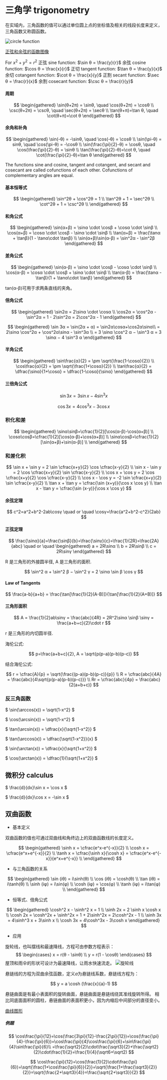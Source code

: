 # 三角学 trigonometry

在实域内，三角函数的值可以通过单位圆上点的坐标值及相关的线段长度来定义，三角函数又称圆函数。

![circle function](images/circle-function.png)

[正弦和余弦的函数图像](https://www.desmos.com/calculator/ogvpbi5v7j)

For $x^2+y^2=r^2$
正弦 sine function: $\sin θ = \frac{y}{r}$
余弦 cosine function: $\cos θ = \frac{x}{r}$
正切 tangent function: $\tan θ = \frac{y}{x}$
余切 cotangent function: $\cot θ = \frac{x}{y}$
正割 secant function: $\sec θ = \frac{r}{x}$
余割 cosecant function: $\csc θ = \frac{r}{y}$

#### 周期

$$
\begin{gathered}
\sin(θ+2π) = \sinθ, \quad \cos(θ+2π) = \cosθ \\
\csc(θ+2π) = \cscθ, \quad \sec(θ+2π) = \secθ \\
\tan(θ+π)=\tan θ, \quad \cot(θ+π)=\cot θ
\end{gathered}
$$

#### 余角和补角

$$
\begin{gathered}
\sin(-θ) = -\sinθ, \quad \cos(-θ) = \cosθ \\
\sin(\pi-θ) = sinθ, \quad \cos(\pi-θ) = -\cosθ \\
\sin(\frac{\pi}{2}-θ) = \cosθ, \quad \cos(\frac{\pi}{2}-θ) = \sinθ \\
\tan(\frac{\pi}{2}-θ)=\cot θ, \quad \cot(\frac{\pi}{2}-θ)=\tan θ
\end{gathered}
$$

The functions sine and cosine, tangent and cotangent, and secant and cosecant are called cofunctions of each other. Cofunctions of complementary angles are equal.

#### 基本恒等式

$$
\begin{gathered}
\sin^2θ + \cos^2θ = 1 \\
\tan^2θ + 1 = \sec^2θ \\
\cot^2θ + 1 = \csc^2θ \\
\end{gathered}
$$

#### 和角公式

$$
\begin{gathered}
\sin(α+β) = \sinα \cdot \cosβ + \cosα \cdot \sinβ \\
\cos(α+β) = \cosα \cdot \cosβ - \sinα \cdot \sinβ \\
\tan(α+β) = \frac{\tanα + \tanβ}{1 - \tanα\cdot \tanβ} \\
\sin(α+β)\sin(α-β) = \sin^2α - \sin^2β
\end{gathered}
$$

#### 差角公式

$$
\begin{gathered}
\sin(α-β) = \sinα \cdot \cosβ - \cosα \cdot \sinβ \\
\cos(α-β) = \cosα \cdot \cosβ + \sinα \cdot \sinβ \\
\tan(α-β) = \frac{\tanα - \tanβ}{1 + \tanα\cdot \tanβ}
\end{gathered}
$$

tan(α-β)可用于求两条直线的夹角。

#### 倍角公式

$$
\begin{gathered}
\sin2α = 2\sinα \cdot \cosα \\
\cos2α = \cos^2α - \sin^2α = 1 - 2\sin^2α = 2\cos^2α - 1
\end{gathered}
$$

$$
\begin{gathered}
\sin 3α = \sin(2α + α) = \sin2α\cosα+\cos2α\sinα\\
= 2\sinα \cos^2α + \cos^2α\sinα - \sin^3α  \\
= 3 \sinα \cos^2 α − \sin^3 α = 3 \sinα − 4 \sin^3 α
\end{gathered}
$$

#### 半角公式

$$
\begin{gathered}
\sin\frac{α}{2} = \pm \sqrt{\frac{1-\cosα}{2}} \\
\cos\frac{α}{2} = \pm \sqrt{\frac{1+\cosα}{2}} \\
\tan\frac{α}{2} = \dfrac{\sinα}{1+\cosα} = \dfrac{1-\cosα}{\sinα}
\end{gathered}
$$

#### 三倍角公式

$$
\sin3x = 3\sin x - 4\sin^3x
$$

$$
\cos3x = 4\cos^3x - 3\cos x
$$

### 积化和差

$$
\begin{gathered}
\sinα\sinβ=\cfrac{1}{2}[\cos(α-β)-\cos(α+β)] \\
\cosα\cosβ=\cfrac{1}{2}[\cos(α-β)+\cos(α+β)] \\
\sinα\cosβ=\cfrac{1}{2}[\sin(α+β)+\sin(α-β)] \\
\end{gathered}
$$

### 和差化积

$$
\sin x + \sin y = 2 \sin \cfrac{x+y}{2} \cos \cfrac{x-y}{2} \\
\sin x - \sin y = 2 \cos \cfrac{x+y}{2} \sin \cfrac{x-y}{2} \\
\cos x + \cos y = 2 \cos \cfrac{x+y}{2} \cos \cfrac{x-y}{2} \\
\cos x - \cos y = -2 \sin \cfrac{x+y}{2} \sin \cfrac{x-y}{2} \\
\tan x + \tan y = \cfrac{\sin (x+y)}{\cos x \cos y} \\
\tan x - \tan y = \cfrac{\sin (x-y)}{\cos x \cos y}
$$

#### 余弦定理

$$
c^2=a^2+b^2-2ab\cosγ \quad or \quad \cosγ=\frac{a^2+b^2-c^2}{2ab}
$$

#### 正弦定理

$$
\frac{\sinα}{a}=\frac{\sinβ}{b}=\frac{\sinγ}{c}=\frac{1}{2R}=\frac{2A}{abc} \quad or \quad
\begin{gathered}
a = 2R\sinα \\
b = 2R\sinβ \\
c = 2R\sinγ
\end{gathered}
$$

R 是三角形的外接圆半径, A 是三角形的面积.

$$
\sin^2 α + \sin^2 β − \sin^2 γ = 2 \sinα \sin β \cos γ
$$

#### Law of Tangents

$$
\frac{a-b}{a+b} = \frac{\tan[\frac{1}{2}(A-B)]}{\tan[\frac{1}{2}(A+B)]}
$$

#### 三角形面积

$$
A = \frac{1}{2}ab\sinγ = \frac{abc}{4R} = 2R^2\sinα \sinβ \sinγ = \frac{a+b+c}{2}\cdot r
$$

r 是三角形的内切圆半径.

海伦公式:

$$
p=\frac{a+b+c}{2}, A = \sqrt{p(p-a)(p-b)(p-c)}
$$

结合海伦公式:

$$
r = \cfrac{A}{p} = \sqrt{\frac{(p-a)(p-b)(p-c)}{p}} \\
R = \cfrac{abc}{4A} = \frac{abc}{4\sqrt{p(p-a)(p-b)(p-c)}} \\
Rr = \cfrac{abc}{4p} = \frac{abc}{2(a+b+c)}
$$

### 反三角函数

$ \sin(\arccos(x)) = \sqrt{1-x^2} $

$ \cos(\arcsin(x)) = \sqrt{1-x^2} $

$ \tan(\arcsin(x)) = \dfrac{x}{\sqrt{1-x^2}} $

$ \tan(\arccos(x)) = \dfrac{\sqrt{1-x^2}}{x} $

$ \sin(\arctan(x)) = \dfrac{x}{\sqrt{1+x^2}} $

$ \cos(\arctan(x)) = \dfrac{1}{\sqrt{1+x^2}} $

## 微积分 calculus

$ \frac{d}{dx}\sin x = \cos x $

$ \frac{d}{dx}\cos x = -\sin x $

## 双曲函数

- 基本定义

双曲函数的值也可通过双曲线和角终边上的双曲函数线的长度定义。

$$
\begin{gathered}
\sinh x = \cfrac{e^x-e^{-x}}{2} \\
\cosh x = \cfrac{e^x+e^{-x}}{2} \\
\tanh x = \cfrac{\sinh x}{\cosh x} = \cfrac{e^x-e^{-x}}{e^x+e^{-x}} \\
\end{gathered}
$$

- 与三角函数的关系

$$
\begin{gathered}
\sin (iθ) = i\sinh(θ) \\
\cos (iθ) = \cosh(θ) \\
\tan (iθ) = i\tanh(θ) \\
\sinh (iφ) = i\sin(φ) \\
\cosh (iφ) = \cos(φ) \\
\tanh (iφ) = i\tan(φ) \\
\end{gathered}
$$

- 恒等式、倍角公式

$$
\begin{gathered}
\cosh^2 x - \sinh^2 x = 1 \\
\sinh 2x = 2 \sinh x \cosh x \\
\cosh 2x = \cosh^2x + \sinh^2x = 1 + 2\sinh^2x = 2\cosh^2x - 1 \\
\sinh 3x = 4\sinh^3 x + 3\sinh x \\
\cosh 3x = 4\cosh^3x - 3\cosh x
\end{gathered}
$$

- 应用

旋轮线，也叫摆线和最速降线，方程可由参数方程表示：
$$
\begin{cases}
   x = r(θ - \sinθ) \\
   y = r(1 - \cosθ)
\end{cases}
$$
屋顶和雨伞的形状可设计为最速降线，让雨水快速流走。
![旋轮线](images/cycloid.jpeg)

悬链线的方程为双曲余弦函数，定义$a$为悬链线系数，悬链线方程为：

$$
y = a \cosh (\frac{x}{a}-1)
$$

悬链曲面是有最小表面积的旋转曲面，悬链曲面是悬链线绕其准线旋转所得。
相比同底面面积的圆柱，悬链曲面的表面积更小，因为内缩后中间部分的直径变小。

[曲线图形](https://www.desmos.com/calculator/v5v73il31e)

##### 例题

$$
\cos\frac{\pi}{12}=\cos(\frac{3\pi}{12}-\frac{2\pi}{12})=\cos(\frac{\pi}{4}-\frac{\pi}{6})=\cos\frac{\pi}{4}\cos\frac{\pi}{6}+\sin\frac{\pi}{4}\sin\frac{\pi}{6}\\
=\frac{\sqrt2}{2}\cdot\frac{\sqrt3}{2}+\frac{\sqrt2}{2}\cdot\frac{1}{2}=\frac{1}{4}(\sqrt6+\sqrt2)
$$

$$
\cos\frac{\pi}{12}=\cos(\frac{1}{2}\cdot\frac{\pi}{6})=\sqrt{\frac{1+\cos\frac{\pi}{6}}{2}}=\sqrt{\frac{1+\frac{\sqrt3}{2}}{2}}=\sqrt{\frac{2+\sqrt3}{4}}=\frac{\sqrt{2+\sqrt3}}{2}
$$
